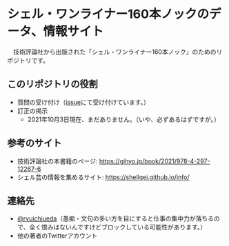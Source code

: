 # シェル・ワンライナー160本ノックのデータ、情報サイト

　技術評論社から出版された「シェル・ワンライナー160本ノック」のためのリポジトリです。

## このリポジトリの役割

* 質問の受け付け（[issue](https://github.com/shellgei/shellgei160/issues)にて受け付けています。）
* 訂正の掲示
    * 2021年10月3日現在、まだありません。（いや、必ずあるはずですが。）


## 参考のサイト

* 技術評論社の本書籍のページ: https://gihyo.jp/book/2021/978-4-297-12267-6
* シェル芸の情報を集めるサイト: https://shellgei.github.io/info/

## 連絡先

* [@ryuichiueda](https://twitter.com/ryuichiueda)（愚痴・文句の多い方を目にすると仕事の集中力が落ちるので、全く恨みはないんですけどブロックしている可能性があります。）
* 他の著者のTwitterアカウント
